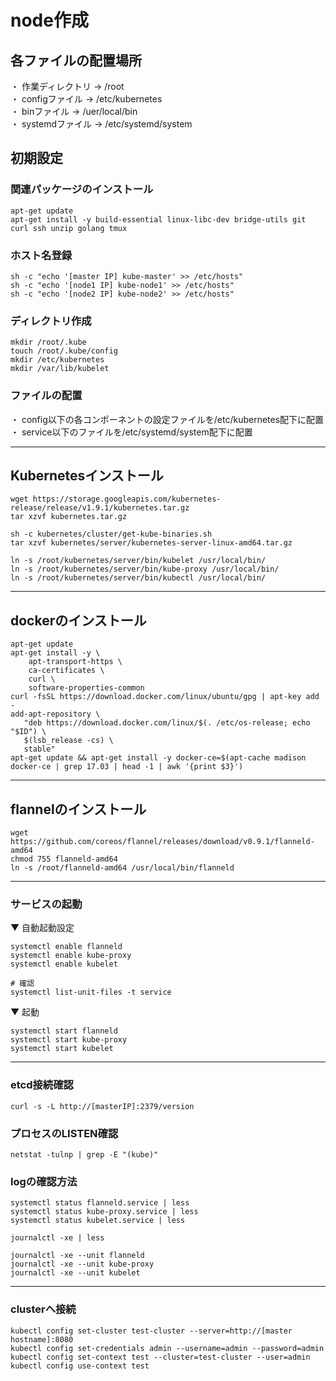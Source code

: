 # node作成

## 各ファイルの配置場所
・ 作業ディレクトリ -> /root <br />
・ configファイル -> /etc/kubernetes <br />
・ binファイル -> /uer/local/bin <br />
・ systemdファイル -> /etc/systemd/system <br />

## 初期設定

### 関連パッケージのインストール
```
apt-get update
apt-get install -y build-essential linux-libc-dev bridge-utils git curl ssh unzip golang tmux
```

### ホスト名登録
```
sh -c "echo '[master IP] kube-master' >> /etc/hosts"
sh -c "echo '[node1 IP] kube-node1' >> /etc/hosts"
sh -c "echo '[node2 IP] kube-node2' >> /etc/hosts"
```

### ディレクトリ作成
```
mkdir /root/.kube
touch /root/.kube/config
mkdir /etc/kubernetes
mkdir /var/lib/kubelet
```

### ファイルの配置
・ config以下の各コンポーネントの設定ファイルを/etc/kubernetes配下に配置 <br />
・ service以下のファイルを/etc/systemd/system配下に配置

---

## Kubernetesインストール
```
wget https://storage.googleapis.com/kubernetes-release/release/v1.9.1/kubernetes.tar.gz
tar xzvf kubernetes.tar.gz

sh -c kubernetes/cluster/get-kube-binaries.sh
tar xzvf kubernetes/server/kubernetes-server-linux-amd64.tar.gz

ln -s /root/kubernetes/server/bin/kubelet /usr/local/bin/
ln -s /root/kubernetes/server/bin/kube-proxy /usr/local/bin/
ln -s /root/kubernetes/server/bin/kubectl /usr/local/bin/
```

---

## dockerのインストール
```
apt-get update
apt-get install -y \
    apt-transport-https \
    ca-certificates \
    curl \
    software-properties-common
curl -fsSL https://download.docker.com/linux/ubuntu/gpg | apt-key add -
add-apt-repository \
   "deb https://download.docker.com/linux/$(. /etc/os-release; echo "$ID") \
   $(lsb_release -cs) \
   stable"
apt-get update && apt-get install -y docker-ce=$(apt-cache madison docker-ce | grep 17.03 | head -1 | awk '{print $3}')
```

---

## flannelのインストール
```
wget https://github.com/coreos/flannel/releases/download/v0.9.1/flanneld-amd64
chmod 755 flanneld-amd64
ln -s /root/flanneld-amd64 /usr/local/bin/flanneld
```

---

### サービスの起動

▼ 自動起動設定
```
systemctl enable flanneld
systemctl enable kube-proxy
systemctl enable kubelet

# 確認
systemctl list-unit-files -t service
```

▼ 起動
```
systemctl start flanneld
systemctl start kube-proxy
systemctl start kubelet
```

---

### etcd接続確認
```
curl -s -L http://[masterIP]:2379/version
```

### プロセスのLISTEN確認
```
netstat -tulnp | grep -E "(kube)"
```

### logの確認方法
```
systemctl status flanneld.service | less
systemctl status kube-proxy.service | less
systemctl status kubelet.service | less

journalctl -xe | less

journalctl -xe --unit flanneld
journalctl -xe --unit kube-proxy
journalctl -xe --unit kubelet
```

---

### clusterへ接続

```
kubectl config set-cluster test-cluster --server=http://[master hostname]:8080
kubectl config set-credentials admin --username=admin --password=admin
kubectl config set-context test --cluster=test-cluster --user=admin
kubectl config use-context test
```
